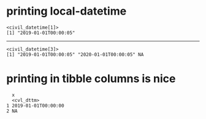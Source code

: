# printing local-datetime

    <civil_datetime[1]>
    [1] "2019-01-01T00:00:05"

---

    <civil_datetime[3]>
    [1] "2019-01-01T00:00:05" "2020-01-01T00:00:05" NA                   

# printing in tibble columns is nice

      x                  
      <cvl_dttm>         
    1 2019-01-01T00:00:00
    2 NA                 

